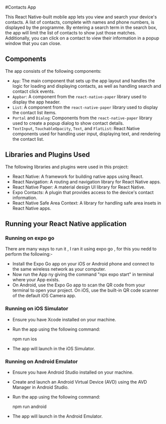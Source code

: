 #Contacts App

This React Native-built mobile app lets you view and search your device's contacts.
 A list of contacts, complete with names and phone numbers, is displayed by the programme.
  By entering a search term in the search box, the app will limit the list of contacts to 
  show just those matches. Additionally, you can click on a contact to view their information 
  in a popup window that you can close.


  ## Components

The app consists of the following components:

- `App`: The main component that sets up the app layout and handles the logic for loading and displaying contacts, as well as handling search and contact click events.
- `Appbar`: A component from the `react-native-paper` library used to display the app header.
- `List`: A component from the `react-native-paper` library used to display the contact list items.
- `Portal` and `Dialog`: Components from the `react-native-paper` library used to create a popup dialog to show contact details.
- `TextInput`, `TouchableOpacity`, `Text`, and `FlatList`: React Native components used for handling user input, displaying text, and rendering the contact list.



## Libraries and Plugins Used

The following libraries and plugins were used in this project:

- React Native: A framework for building native apps using React.
- React Navigation: A routing and navigation library for React Native apps.
- React Native Paper: A material design UI library for React Native.
- Expo Contacts: A plugin that provides access to the device's contact information.
- React Native Safe Area Context: A library for handling safe area insets in React Native apps.



## Running your React Native application

### Running on expo go
 There are many ways to run it , I ran it using expo go , for this you nedd to perform the following:-

- Install the Expo Go app on your iOS or Android phone and connect to the same wireless network as your computer.
- Now run the App ny giving the command "npx expo start" in terminal where your App exists.
- On Android, use the Expo Go app to scan the QR code from your terminal to open your project. On iOS, use the built-in QR code scanner of
 the default iOS Camera app.


### Running on iOS Simulator

- Ensure you have Xcode installed on your machine.
- Run the app using the following command:
    
    npm run ios
- The app will launch in the iOS Simulator.


### Running on Android Emulator

- Ensure you have Android Studio installed on your machine.
- Create and launch an Android Virtual Device (AVD) using the AVD Manager in Android Studio.
- Run the app using the following command:

  npm run android

- The app will launch in the Android Emulator.
